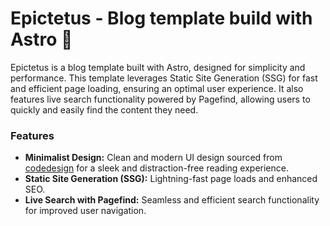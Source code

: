 # Epictetus - Blog template build with Astro 🚀
Epictetus is a blog template built with Astro, designed for simplicity and performance. This template leverages Static Site Generation (SSG) for fast and efficient page loading, ensuring an optimal user experience. It also features live search functionality powered by Pagefind, allowing users to quickly and easily find the content they need.

### Features
- **Minimalist Design:** Clean and modern UI design sourced from [codedesign](https://codedesign.dev/) for a sleek and distraction-free reading experience.
- **Static Site Generation (SSG):** Lightning-fast page loads and enhanced SEO.
- **Live Search with Pagefind:** Seamless and efficient search functionality for improved user navigation.

